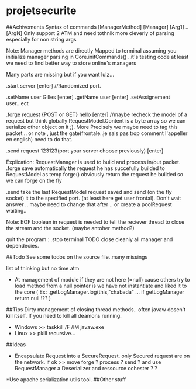 # projetsecurite

##Achivements
Syntax of commands \[ManagerMethod] [Manager] \[Arg1] .. [ArgN] Only support 2 ATM and need tothnik more cleverly of parsing especially for non string args

Note: Manager methods are directly Mapped to terminal assuming you initialize manager parsing in Core.initCommands() ..it's testing code at least we need to find better way to store online's managers

Many parts are missing but if you want lulz...

.start server [enter]   //Randomized port.

.setName user Gilles [enter]
.getName user [enter]
.setAssignement user...ect

.forge request {POST or GET} hello [enter]  //maybe recheck the model of a request but think globally RequestModel.Content is a byte array so we can serialize other object on it ;). More Precisely we maybe need to tag this packet .. or note , just the gate(frontale..je sais pas trop comment l'appeller en english) need to do that.

.send request 123123(port your server choose previously) [enter]

Explication: 
RequestManager is used to build and process in/out packet.
.forge save automatically the request he has succefully builded to RequestModel as temp
forge() obviously return the request he builded so we can forge on the fly

.send take the last RequestModel request saved and send (on the fly socket) it to the specified port. (at least here get user frontal). Don't wait answer .. maybe need to change that after .. or create a poolRequest waiting..

Note: EOF boolean in request is needed to tell the reciever thread to close the stream and the socket. (maybe antoher method?)

quit the program : .stop terminal
TODO close cleanly all manager and dependecies.

##Todo
See some todos on the source file..many missings

list of thinking but no time atm

* At management of module if they are not here (=null) cause others try to load method from a null pointer is we have not instantiate and liked it to the core ( Ex: .getLogManager.log(this,"chabada" ... if getLogManager return null !?? )

##Tips
Dirty management of closing thread methods.. often javaw dosen't kill itself. If you need to kill all deamons running.

* Windows >> taskkill /F /IM javaw.exe
* Linux >> pkill recursive...

##Ideas

* Encapsulate Request into a SecureRequest. only Secured request are on the network.
if ok >> move forge ? process ? send ? and use RequestManager a Deserializer and ressource ochester ? ?

*Use apache serialization utils tool.
##Other stuff